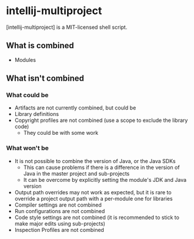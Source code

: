 # intellij-multiproject
[intellij-multiproject] is a MIT-licensed shell script.

## What is combined
* Modules

## What isn't combined

### What could be
* Artifacts are not currently combined, but could be
* Library definitions
* Copyright profiles are not combined (use a scope to exclude the library code)
  * They could be with some work

### What won't be

* It is not possible to combine the version of Java, or the Java SDKs
  * This can cause problems if there is a difference in the version of Java in the master project and sub-projects
  * It can be overcome by explicitly setting the module's JDK and Java version
* Output path overrides may not work as expected, but it is rare to override a project output path with a per-module one for libraries
* Compiler settings are not combined
* Run configurations are not combined
* Code style settings are not combined (it is recommended to stick to make major edits using sub-projects)
* Inspection Profiles are not combined
